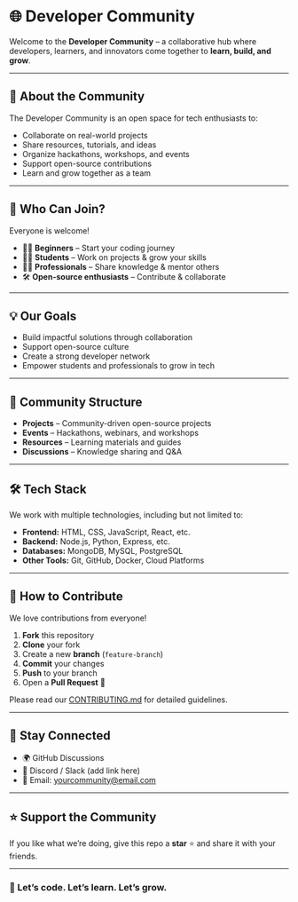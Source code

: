# 🌐 Developer Community

Welcome to the **Developer Community** – a collaborative hub where developers, learners, and innovators come together to **learn, build, and grow**.  

---

## 🚀 About the Community
The Developer Community is an open space for tech enthusiasts to:
- Collaborate on real-world projects  
- Share resources, tutorials, and ideas  
- Organize hackathons, workshops, and events  
- Support open-source contributions  
- Learn and grow together as a team  

---

## 🤝 Who Can Join?
Everyone is welcome!  
- 👨‍💻 **Beginners** – Start your coding journey  
- 🧑‍🎓 **Students** – Work on projects & grow your skills  
- 🧑‍💼 **Professionals** – Share knowledge & mentor others  
- 🛠️ **Open-source enthusiasts** – Contribute & collaborate  

---

## 💡 Our Goals
- Build impactful solutions through collaboration  
- Support open-source culture  
- Create a strong developer network  
- Empower students and professionals to grow in tech  

---

## 📂 Community Structure
- **Projects** – Community-driven open-source projects  
- **Events** – Hackathons, webinars, and workshops  
- **Resources** – Learning materials and guides  
- **Discussions** – Knowledge sharing and Q&A  

---

## 🛠️ Tech Stack
We work with multiple technologies, including but not limited to:  
- **Frontend:** HTML, CSS, JavaScript, React, etc.  
- **Backend:** Node.js, Python, Express, etc.  
- **Databases:** MongoDB, MySQL, PostgreSQL  
- **Other Tools:** Git, GitHub, Docker, Cloud Platforms  

---

## 📌 How to Contribute
We love contributions from everyone!  
1. **Fork** this repository  
2. **Clone** your fork  
3. Create a new **branch** (`feature-branch`)  
4. **Commit** your changes  
5. **Push** to your branch  
6. Open a **Pull Request** 🎉  

Please read our [CONTRIBUTING.md](CONTRIBUTING.md) for detailed guidelines.  

---

## 📢 Stay Connected
- 🌍 GitHub Discussions  
- 💬 Discord / Slack (add link here)  
- 📧 Email: yourcommunity@email.com  

---

## ⭐ Support the Community
If you like what we’re doing, give this repo a **star** ⭐ and share it with your friends.  

---

### 🙌 Let’s code. Let’s learn. Let’s grow.
